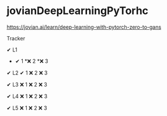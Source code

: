 # jovianDeepLearningPyTorhc
https://jovian.ai/learn/deep-learning-with-pytorch-zero-to-gans

Tracker

✔ L1
 * ✔ 1
  *❌ 2
  *❌ 3


✔ L2
  ✔ 1
  ❌ 2
  ❌ 3


✔ L3
  ❌ 1
  ❌ 2
  ❌ 3


✔ L4
  ❌ 1
  ❌ 2
  ❌ 3


✔ L5
  ❌ 1
  ❌ 2
  ❌ 3
  
